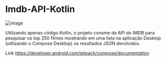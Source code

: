 # Imdb-API-Kotlin
![image](https://user-images.githubusercontent.com/30580018/200090294-e7d36c3b-167b-43fe-9836-37ab9fbb9c6d.png)

Utilizando apenas código Kotlin, o projeto consme da API do IMDB para pesquisar os top 250 filmes 
mostrando em uma lista na aplicação Desktop (utilizando o Compose Desktop) os resultados JSON devolvidos. 

Link https://developer.android.com/jetpack/compose/documentation
